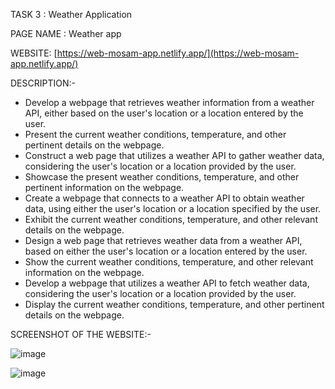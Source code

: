 TASK 3 : Weather Application

PAGE NAME : Weather app

WEBSITE: [https://web-mosam-app.netlify.app/](https://web-mosam-app.netlify.app/)

DESCRIPTION:-
- Develop a webpage that retrieves weather information from a weather API, either based on the user's location or a location entered by the user.
- Present the current weather conditions, temperature, and other pertinent details on the webpage.
- Construct a web page that utilizes a weather API to gather weather data, considering the user's location or a location provided by the user.
- Showcase the present weather conditions, temperature, and other pertinent information on the webpage.
- Create a webpage that connects to a weather API to obtain weather data, using either the user's location or a location specified by the user.
- Exhibit the current weather conditions, temperature, and other relevant details on the webpage.
- Design a web page that retrieves weather data from a weather API, based on either the user's location or a location entered by the user.
- Show the current weather conditions, temperature, and other relevant information on the webpage.
- Develop a webpage that utilizes a weather API to fetch weather data, considering the user's location or a location provided by the user.
- Display the current weather conditions, temperature, and other pertinent details on the webpage.

SCREENSHOT OF THE WEBSITE:-

![image](https://github.com/user-attachments/assets/6fc26392-5d11-41ee-83ab-7678790e526d)

![image](https://github.com/user-attachments/assets/87c6c480-e729-4c80-b65f-65e9fd6fd7ce)
